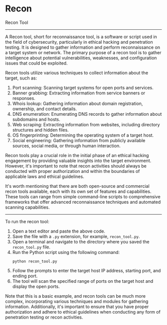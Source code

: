 # Recon
Recon Tool
___________________________________________________________________________________________________________________________________
A Recon tool, short for reconnaissance tool, is a software or script used in the field of cybersecurity, particularly in ethical hacking and penetration testing. It is designed to gather information and perform reconnaissance on a target system or network. The primary purpose of a recon tool is to gather intelligence about potential vulnerabilities, weaknesses, and configuration issues that could be exploited.

Recon tools utilize various techniques to collect information about the target, such as:

1. Port scanning: Scanning target systems for open ports and services.
2. Banner grabbing: Extracting information from service banners or responses.
3. Whois lookup: Gathering information about domain registration, ownership, and contact details.
4. DNS enumeration: Enumerating DNS records to gather information about subdomains and hosts.
5. Web scraping: Extracting information from websites, including directory structures and hidden files.
6. OS fingerprinting: Determining the operating system of a target host.
7. Social engineering: Gathering information from publicly available sources, social media, or through human interaction.

Recon tools play a crucial role in the initial phase of an ethical hacking engagement by providing valuable insights into the target environment. However, it's important to note that recon activities should always be conducted with proper authorization and within the boundaries of applicable laws and ethical guidelines.

It's worth mentioning that there are both open-source and commercial recon tools available, each with its own set of features and capabilities. These tools can range from simple command-line scripts to comprehensive frameworks that offer advanced reconnaissance techniques and automated scanning capabilities.

------------------------------------------------------------------------------------------------------------------------------------

To run the recon tool:

1. Open a text editor and paste the above code.
2. Save the file with a `.py` extension, for example, `recon_tool.py`.
3. Open a terminal and navigate to the directory where you saved the `recon_tool.py` file.
4. Run the Python script using the following command:
   ```
   python recon_tool.py
   ```
5. Follow the prompts to enter the target host IP address, starting port, and ending port.
6. The tool will scan the specified range of ports on the target host and display the open ports.

Note that this is a basic example, and recon tools can be much more complex, incorporating various techniques and modules for gathering information. Additionally, it's important to ensure that you have proper authorization and adhere to ethical guidelines when conducting any form of penetration testing or recon activities.


